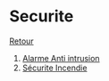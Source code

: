 # Securite

[Retour](../readme.md)

1. [Alarme Anti intrusion](alarme/readme.md)
2. [Sécurite Incendie](incendie/readme.md)